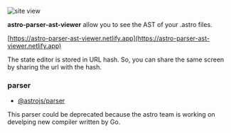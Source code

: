 ![site view](https://user-images.githubusercontent.com/62130798/133961781-63dc4a95-555b-4b6f-89c1-a4840ca6d051.png)

**astro-parser-ast-viewer** allow you to see the AST of your .astro files.

[https://astro-parser-ast-viewer.netlify.app](https://astro-parser-ast-viewer.netlify.app)

The state editor is stored in URL hash. So, you can share the same screen by sharing the url with the hash.

### parser

- [@astrojs/parser](https://github.com/snowpackjs/astro/tree/main/packages/astro-parser)

This parser could be deprecated because the astro team is working on develping new compiler written by Go.
